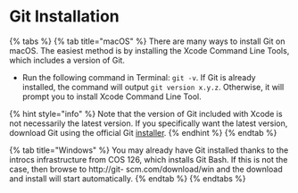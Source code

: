 # Git Installation

{% tabs %}
{% tab title="macOS" %}
There are many ways to install Git on macOS. The easiest method is by installing the Xcode Command Line Tools, which includes a version of Git.&#x20;

* Run the following command in Terminal: `git -v`. If Git is already installed, the command will output `git version x.y.z`. Otherwise, it will prompt you to install Xcode Command Line Tool.&#x20;

{% hint style="info" %}
Note that the version of Git included with Xcode is not necessarily the latest version. If you specifically want the latest version, download Git using the official Git [installer](https://git-scm.com/download/mac).&#x20;
{% endhint %}
{% endtab %}

{% tab title="Windows" %}
You may already have Git installed thanks to the introcs infrastructure from COS 126, which installs Git Bash. If this is not the case, then browse to http://git- scm.com/download/win and the download and install will start automatically.
{% endtab %}
{% endtabs %}
